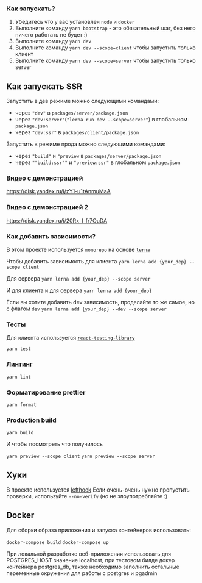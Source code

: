 ### Как запускать?

1. Убедитесь что у вас установлен `node` и `docker`
2. Выполните команду `yarn bootstrap` - это обязательный шаг, без него ничего работать не будет :)
3. Выполните команду `yarn dev`
4. Выполните команду `yarn dev --scope=client` чтобы запустить только клиент
5. Выполните команду `yarn dev --scope=server` чтобы запустить только server

## Как запускать SSR

Запустить в дев режиме можно следующими командами:

- через `"dev"` в `packages/server/package.json`
- через `"dev:server"`(`"lerna run dev --scope=server"`) в глобальном `package.json`
- через `"dev:ssr"` в `packages/client/package.json`

Запустить в режиме прода можно следующими командами:

- через `"build"` и `"preview` в `packages/server/package.json`
- через `""build:ssr""` и `"preview:ssr"` в глобальном `package.json`

### Видео с демонстрацией

https://disk.yandex.ru/i/zY1-u1tAnmuMaA

### Видео с демонстрацией 2

https://disk.yandex.ru/i/20Rx_I_fr7OuDA

### Как добавить зависимости?

В этом проекте используется `monorepo` на основе [`lerna`](https://github.com/lerna/lerna)

Чтобы добавить зависимость для клиента
`yarn lerna add {your_dep} --scope client`

Для сервера
`yarn lerna add {your_dep} --scope server`

И для клиента и для сервера
`yarn lerna add {your_dep}`

Если вы хотите добавить dev зависимость, проделайте то же самое, но с флагом `dev`
`yarn lerna add {your_dep} --dev --scope server`

### Тесты

Для клиента используется [`react-testing-library`](https://testing-library.com/docs/react-testing-library/intro/)

`yarn test`

### Линтинг

`yarn lint`

### Форматирование prettier

`yarn format`

### Production build

`yarn build`

И чтобы посмотреть что получилось

`yarn preview --scope client`
`yarn preview --scope server`

## Хуки

В проекте используется [lefthook](https://github.com/evilmartians/lefthook)
Если очень-очень нужно пропустить проверки, используйте `--no-verify` (но не злоупотребляйте :)

## Docker

Для сборки образа приложения и запуска контейнеров использовать:

`docker-compose build`
`docker-compose up`

При локальной разработке веб-приложения иcпользовать для POSTGRES_HOST значение localhost, при тестовом билде докер контейнера postgres_db, также необходимо заполнить остальные переменные окружения для работы с postgres и pgadmin
